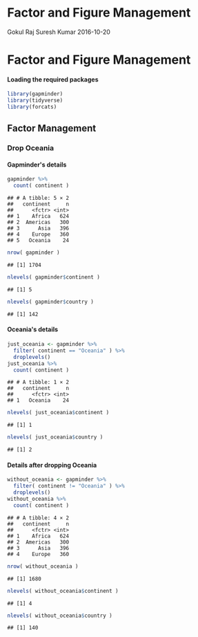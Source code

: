 Factor and Figure Management
================
Gokul Raj Suresh Kumar
2016-10-20

Factor and Figure Management
============================

#### Loading the required packages

``` r
library(gapminder)
library(tidyverse)
library(forcats)
```

Factor Management
-----------------

### Drop Oceania

#### Gapminder's details

``` r
gapminder %>% 
  count( continent )
```

    ## # A tibble: 5 × 2
    ##   continent     n
    ##      <fctr> <int>
    ## 1    Africa   624
    ## 2  Americas   300
    ## 3      Asia   396
    ## 4    Europe   360
    ## 5   Oceania    24

``` r
nrow( gapminder )
```

    ## [1] 1704

``` r
nlevels( gapminder$continent )
```

    ## [1] 5

``` r
nlevels( gapminder$country )
```

    ## [1] 142

#### Oceania's details

``` r
just_oceania <- gapminder %>%
  filter( continent == "Oceania" ) %>%
  droplevels()
just_oceania %>%
  count( continent )
```

    ## # A tibble: 1 × 2
    ##   continent     n
    ##      <fctr> <int>
    ## 1   Oceania    24

``` r
nlevels( just_oceania$continent )
```

    ## [1] 1

``` r
nlevels( just_oceania$country )
```

    ## [1] 2

#### Details after dropping Oceania

``` r
without_oceania <- gapminder %>%
  filter( continent != "Oceania" ) %>%
  droplevels()
without_oceania %>%
  count( continent )
```

    ## # A tibble: 4 × 2
    ##   continent     n
    ##      <fctr> <int>
    ## 1    Africa   624
    ## 2  Americas   300
    ## 3      Asia   396
    ## 4    Europe   360

``` r
nrow( without_oceania )
```

    ## [1] 1680

``` r
nlevels( without_oceania$continent )
```

    ## [1] 4

``` r
nlevels( without_oceania$country )
```

    ## [1] 140
